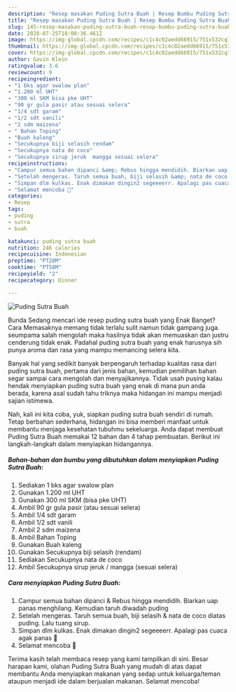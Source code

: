 ```yaml
---
description: "Resep masakan Puding Sutra Buah | Resep Bumbu Puding Sutra Buah Yang Sempurna"
title: "Resep masakan Puding Sutra Buah | Resep Bumbu Puding Sutra Buah Yang Sempurna"
slug: 145-resep-masakan-puding-sutra-buah-resep-bumbu-puding-sutra-buah-yang-sempurna
date: 2020-07-25T18:00:36.461Z
image: https://img-global.cpcdn.com/recipes/c1c4c02aedd66915/751x532cq70/puding-sutra-buah-foto-resep-utama.jpg
thumbnail: https://img-global.cpcdn.com/recipes/c1c4c02aedd66915/751x532cq70/puding-sutra-buah-foto-resep-utama.jpg
cover: https://img-global.cpcdn.com/recipes/c1c4c02aedd66915/751x532cq70/puding-sutra-buah-foto-resep-utama.jpg
author: Gavin Klein
ratingvalue: 3.6
reviewcount: 9
recipeingredient:
- "1 bks agar swalow plan"
- "1.200 ml UHT"
- "300 ml SKM bisa pke UHT"
- "90 gr gula pasir atau sesuai selera"
- "1/4 sdt garam"
- "1/2 sdt vanili"
- "2 sdm maizena"
- " Bahan Toping"
- "Buah kaleng"
- "Secukupnya biji selasih rendam"
- "Secukupnya nata de coco"
- "Secukupnya sirup jeruk  mangga sesuai selera"
recipeinstructions:
- "Campur semua bahan dipanci &amp; Rebus hingga mendidih. Biarkan uap panas menghilang. Kemudian taruh diwadah puding"
- "Setelah mengeras. Taruh semua buah, biji selasih &amp; nata de coco diatas puding. Lalu tuang sirup."
- "Simpan dlm kulkas. Enak dimakan dingin2 segeeeerr. Apalagi pas cuaca agak panas 🤭"
- "Selamat mencoba 🤗"
categories:
- Resep
tags:
- puding
- sutra
- buah

katakunci: puding sutra buah 
nutrition: 246 calories
recipecuisine: Indonesian
preptime: "PT28M"
cooktime: "PT58M"
recipeyield: "2"
recipecategory: Dinner

---
```



![Puding Sutra Buah](https://img-global.cpcdn.com/recipes/c1c4c02aedd66915/751x532cq70/puding-sutra-buah-foto-resep-utama.jpg)

Bunda Sedang mencari ide resep puding sutra buah yang Enak Banget? Cara Memasaknya memang tidak terlalu sulit namun tidak gampang juga. seumpama salah mengolah maka hasilnya tidak akan memuaskan dan justru cenderung tidak enak. Padahal puding sutra buah yang enak harusnya sih punya aroma dan rasa yang mampu memancing selera kita.



Banyak hal yang sedikit banyak berpengaruh terhadap kualitas rasa dari puding sutra buah, pertama dari jenis bahan, kemudian pemilihan bahan segar sampai cara mengolah dan menyajikannya. Tidak usah pusing kalau hendak menyiapkan puding sutra buah yang enak di mana pun anda berada, karena asal sudah tahu triknya maka hidangan ini mampu menjadi sajian istimewa.


Nah, kali ini kita coba, yuk, siapkan puding sutra buah sendiri di rumah. Tetap berbahan sederhana, hidangan ini bisa memberi manfaat untuk membantu menjaga kesehatan tubuhmu sekeluarga. Anda dapat membuat Puding Sutra Buah memakai 12 bahan dan 4 tahap pembuatan. Berikut ini langkah-langkah dalam menyiapkan hidangannya.

<!--inarticleads1-->

##### Bahan-bahan dan bumbu yang dibutuhkan dalam menyiapkan Puding Sutra Buah:

1. Sediakan 1 bks agar swalow plan
1. Gunakan 1.200 ml UHT
1. Gunakan 300 ml SKM (bisa pke UHT)
1. Ambil 90 gr gula pasir (atau sesuai selera)
1. Ambil 1/4 sdt garam
1. Ambil 1/2 sdt vanili
1. Ambil 2 sdm maizena
1. Ambil  Bahan Toping
1. Gunakan Buah kaleng
1. Gunakan Secukupnya biji selasih (rendam)
1. Sediakan Secukupnya nata de coco
1. Ambil Secukupnya sirup jeruk / mangga (sesuai selera)




<!--inarticleads2-->

##### Cara menyiapkan Puding Sutra Buah:

1. Campur semua bahan dipanci &amp; Rebus hingga mendidih. Biarkan uap panas menghilang. Kemudian taruh diwadah puding
1. Setelah mengeras. Taruh semua buah, biji selasih &amp; nata de coco diatas puding. Lalu tuang sirup.
1. Simpan dlm kulkas. Enak dimakan dingin2 segeeeerr. Apalagi pas cuaca agak panas 🤭
1. Selamat mencoba 🤗




Terima kasih telah membaca resep yang kami tampilkan di sini. Besar harapan kami, olahan Puding Sutra Buah yang mudah di atas dapat membantu Anda menyiapkan makanan yang sedap untuk keluarga/teman ataupun menjadi ide dalam berjualan makanan. Selamat mencoba!

